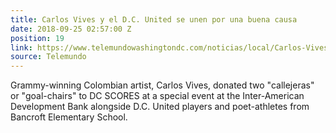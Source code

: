 ```yaml
---
title: Carlos Vives y el D.C. United se unen por una buena causa
date: 2018-09-25 02:57:00 Z
position: 19
link: https://www.telemundowashingtondc.com/noticias/local/Carlos-Vives-se-une-a-D_C_-United-para-realizar-donaci_n_Washington-DC-494286021.html?akmobile=o&appVideoHub=y
source: Telemundo
---
```


Grammy-winning Colombian artist, Carlos Vives, donated two "callejeras" or "goal-chairs" to DC SCORES at a special event at the Inter-American Development Bank alongside D.C. United players and poet-athletes from Bancroft Elementary School.